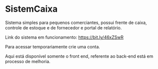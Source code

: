 # SistemCaixa
Sistema simples para pequenos comerciantes, possui frente de caixa, controle de estoque e de fornecedor e portal de relatório. 

Link do sistema em funcionamento:
https://bit.ly/46xZSwR

Para acessar temporariamente crie uma conta.


Aqui está disponível somente o front end, referente ao back-end está em processo de melhoria.
